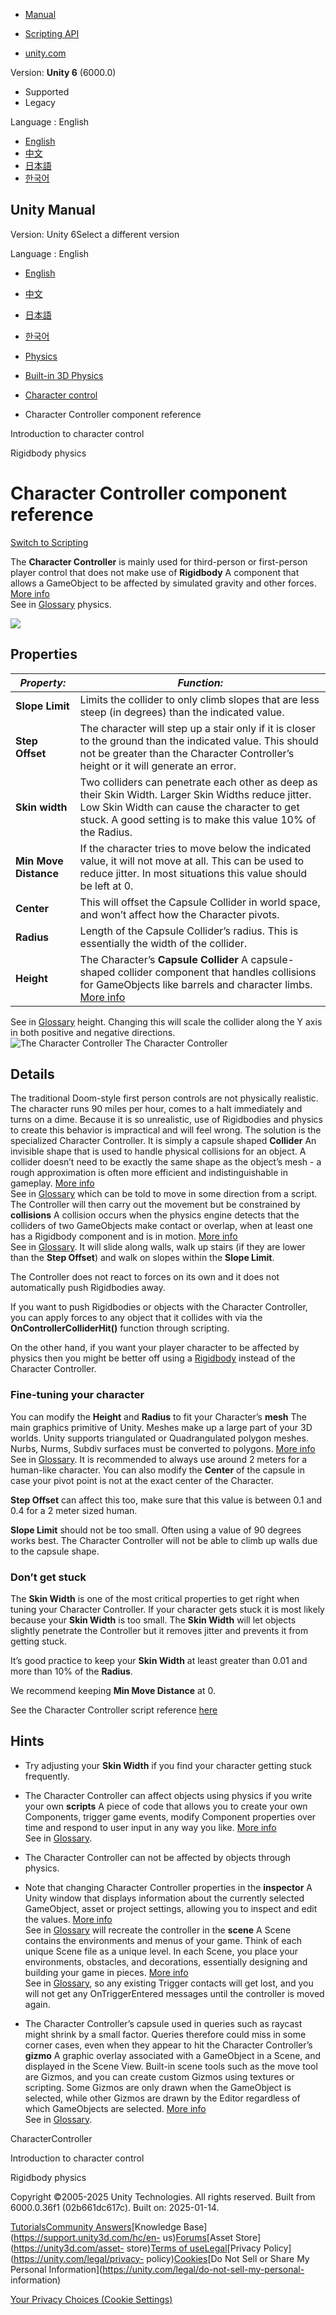 [](https://docs.unity3d.com)

  * [Manual](../Manual/index.html)
  * [Scripting API](../ScriptReference/index.html)

  * [unity.com](https://unity.com/)

Version: **Unity 6** (6000.0)

  * Supported
  * Legacy

Language : English

  * [English](/Manual/class-CharacterController.html)
  * [中文](/cn/current/Manual/class-CharacterController.html)
  * [日本語](/ja/current/Manual/class-CharacterController.html)
  * [한국어](/kr/current/Manual/class-CharacterController.html)

[](https://docs.unity3d.com)

## Unity Manual

Version: Unity 6Select a different version

Language : English

  * [English](/Manual/class-CharacterController.html)
  * [中文](/cn/current/Manual/class-CharacterController.html)
  * [日本語](/ja/current/Manual/class-CharacterController.html)
  * [한국어](/kr/current/Manual/class-CharacterController.html)

  * [Physics](PhysicsSection.html)
  * [Built-in 3D Physics](PhysicsOverview.html)
  * [Character control](character-control-section.html)
  * Character Controller component reference

[](CharacterControllers.html)

Introduction to character control

[](rigidbody-physics-section.html)

Rigidbody physics

# Character Controller component reference

[Switch to Scripting](../ScriptReference/CharacterController.html "Go to
CharacterController page in the Scripting Reference")

The **Character Controller** is mainly used for third-person or first-person
player control that does not make use of **Rigidbody** A component that allows
a GameObject to be affected by simulated gravity and other forces. [More
info](class-Rigidbody.html)  
See in [Glossary](Glossary.html#Rigidbody) physics.

![](../uploads/Main/Inspector-CharacterController.png)

## Properties

**_Property:_** | **_Function:_**  
---|---  
**Slope Limit** | Limits the collider to only climb slopes that are less steep (in degrees) than the indicated value.  
**Step Offset** | The character will step up a stair only if it is closer to the ground than the indicated value. This should not be greater than the Character Controller’s height or it will generate an error.  
**Skin width** | Two colliders can penetrate each other as deep as their Skin Width. Larger Skin Widths reduce jitter. Low Skin Width can cause the character to get stuck. A good setting is to make this value 10% of the Radius.  
**Min Move Distance** | If the character tries to move below the indicated value, it will not move at all. This can be used to reduce jitter. In most situations this value should be left at 0.  
**Center** | This will offset the Capsule Collider in world space, and won’t affect how the Character pivots.  
**Radius** | Length of the Capsule Collider’s radius. This is essentially the width of the collider.  
**Height** | The Character’s **Capsule Collider** A capsule-shaped collider component that handles collisions for GameObjects like barrels and character limbs. [More info](class-CapsuleCollider.html)  
See in [Glossary](Glossary.html#capsulecollider) height. Changing this will
scale the collider along the Y axis in both positive and negative directions.  
![The Character Controller](../uploads/Main/CharacterControllerWindow.jpg) The
Character Controller

## Details

The traditional Doom-style first person controls are not physically realistic.
The character runs 90 miles per hour, comes to a halt immediately and turns on
a dime. Because it is so unrealistic, use of Rigidbodies and physics to create
this behavior is impractical and will feel wrong. The solution is the
specialized Character Controller. It is simply a capsule shaped **Collider**
An invisible shape that is used to handle physical collisions for an object. A
collider doesn’t need to be exactly the same shape as the object’s mesh - a
rough approximation is often more efficient and indistinguishable in gameplay.
[More info](CollidersOverview.html)  
See in [Glossary](Glossary.html#Collider) which can be told to move in some
direction from a script. The Controller will then carry out the movement but
be constrained by **collisions** A collision occurs when the physics engine
detects that the colliders of two GameObjects make contact or overlap, when at
least one has a Rigidbody component and is in motion. [More
info](CollidersOverview.html)  
See in [Glossary](Glossary.html#Collision). It will slide along walls, walk up
stairs (if they are lower than the **Step Offset**) and walk on slopes within
the **Slope Limit**.

The Controller does not react to forces on its own and it does not
automatically push Rigidbodies away.

If you want to push Rigidbodies or objects with the Character Controller, you
can apply forces to any object that it collides with via the
**OnControllerColliderHit()** function through scripting.

On the other hand, if you want your player character to be affected by physics
then you might be better off using a [Rigidbody](class-Rigidbody.html) instead
of the Character Controller.

### Fine-tuning your character

You can modify the **Height** and **Radius** to fit your Character’s **mesh**
The main graphics primitive of Unity. Meshes make up a large part of your 3D
worlds. Unity supports triangulated or Quadrangulated polygon meshes. Nurbs,
Nurms, Subdiv surfaces must be converted to polygons. [More info](mesh.html)  
See in [Glossary](Glossary.html#Mesh). It is recommended to always use around
2 meters for a human-like character. You can also modify the **Center** of the
capsule in case your pivot point is not at the exact center of the Character.

**Step Offset** can affect this too, make sure that this value is between 0.1
and 0.4 for a 2 meter sized human.

**Slope Limit** should not be too small. Often using a value of 90 degrees
works best. The Character Controller will not be able to climb up walls due to
the capsule shape.

### Don’t get stuck

The **Skin Width** is one of the most critical properties to get right when
tuning your Character Controller. If your character gets stuck it is most
likely because your **Skin Width** is too small. The **Skin Width** will let
objects slightly penetrate the Controller but it removes jitter and prevents
it from getting stuck.

It’s good practice to keep your **Skin Width** at least greater than 0.01 and
more than 10% of the **Radius**.

We recommend keeping **Min Move Distance** at 0.

See the Character Controller script reference
[here](../ScriptReference/CharacterController.html)

## Hints

  * Try adjusting your **Skin Width** if you find your character getting stuck frequently.
  * The Character Controller can affect objects using physics if you write your own **scripts** A piece of code that allows you to create your own Components, trigger game events, modify Component properties over time and respond to user input in any way you like. [More info](creating-scripts.html)  
See in [Glossary](Glossary.html#Scripts).

  * The Character Controller can not be affected by objects through physics.
  * Note that changing Character Controller properties in the **inspector** A Unity window that displays information about the currently selected GameObject, asset or project settings, allowing you to inspect and edit the values. [More info](UsingTheInspector.html)  
See in [Glossary](Glossary.html#Inspector) will recreate the controller in the
**scene** A Scene contains the environments and menus of your game. Think of
each unique Scene file as a unique level. In each Scene, you place your
environments, obstacles, and decorations, essentially designing and building
your game in pieces. [More info](CreatingScenes.html)  
See in [Glossary](Glossary.html#Scene), so any existing Trigger contacts will
get lost, and you will not get any OnTriggerEntered messages until the
controller is moved again.

  * The Character Controller’s capsule used in queries such as raycast might shrink by a small factor. Queries therefore could miss in some corner cases, even when they appear to hit the Character Controller’s **gizmo** A graphic overlay associated with a GameObject in a Scene, and displayed in the Scene View. Built-in scene tools such as the move tool are Gizmos, and you can create custom Gizmos using textures or scripting. Some Gizmos are only drawn when the GameObject is selected, while other Gizmos are drawn by the Editor regardless of which GameObjects are selected. [More info](GizmosMenu.html#GizmosIcons)  
See in [Glossary](Glossary.html#Gizmo).

CharacterController

[](CharacterControllers.html)

Introduction to character control

[](rigidbody-physics-section.html)

Rigidbody physics

Copyright ©2005-2025 Unity Technologies. All rights reserved. Built from
6000.0.36f1 (02b661dc617c). Built on: 2025-01-14.

[Tutorials](https://learn.unity.com/)[Community
Answers](https://answers.unity3d.com)[Knowledge
Base](https://support.unity3d.com/hc/en-
us)[Forums](https://forum.unity3d.com)[Asset Store](https://unity3d.com/asset-
store)[Terms of
use](https://docs.unity3d.com/Manual/TermsOfUse.html)[Legal](https://unity.com/legal)[Privacy
Policy](https://unity.com/legal/privacy-
policy)[Cookies](https://unity.com/legal/cookie-policy)[Do Not Sell or Share
My Personal Information](https://unity.com/legal/do-not-sell-my-personal-
information)

[Your Privacy Choices (Cookie Settings)](javascript:void\(0\);)

